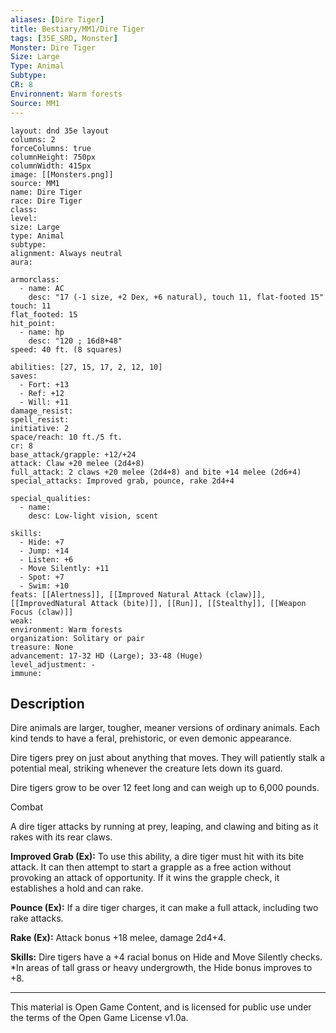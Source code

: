 ```yaml
---
aliases: [Dire Tiger]
title: Bestiary/MM1/Dire Tiger
tags: [35E_SRD, Monster]
Monster: Dire Tiger
Size: Large
Type: Animal
Subtype: 
CR: 8
Environnent: Warm forests
Source: MM1
---
```


```statblock
layout: dnd 35e layout
columns: 2
forceColumns: true
columnHeight: 750px
columnWidth: 415px
image: [[Monsters.png]]
source: MM1
name: Dire Tiger
race: Dire Tiger
class: 
level: 
size: Large
type: Animal
subtype: 
alignment: Always neutral
aura: 

armorclass:
  - name: AC
    desc: "17 (-1 size, +2 Dex, +6 natural), touch 11, flat-footed 15"
touch: 11
flat_footed: 15
hit_point:
  - name: hp
    desc: "120 ; 16d8+48"
speed: 40 ft. (8 squares)

abilities: [27, 15, 17, 2, 12, 10]
saves:
  - Fort: +13
  - Ref: +12
  - Will: +11
damage_resist: 
spell_resist: 
initiative: 2
space/reach: 10 ft./5 ft.
cr: 8
base_attack/grapple: +12/+24
attack: Claw +20 melee (2d4+8)
full_attack: 2 claws +20 melee (2d4+8) and bite +14 melee (2d6+4)
special_attacks: Improved grab, pounce, rake 2d4+4

special_qualities:
  - name: 
    desc: Low-light vision, scent

skills:
  - Hide: +7
  - Jump: +14
  - Listen: +6
  - Move Silently: +11
  - Spot: +7
  - Swim: +10
feats: [[Alertness]], [[Improved Natural Attack (claw)]], [[ImprovedNatural Attack (bite)]], [[Run]], [[Stealthy]], [[Weapon Focus (claw)]]
weak: 
environment: Warm forests
organization: Solitary or pair
treasure: None
advancement: 17-32 HD (Large); 33-48 (Huge)
level_adjustment: -
immune: 
```

## Description

<p>Dire animals are larger, tougher, meaner versions of ordinary animals. Each kind tends to have a feral, prehistoric, or even demonic appearance.</p>
<p>Dire tigers prey on just about anything that moves. They will patiently stalk a potential meal, striking whenever the creature lets down its guard.</p>
<p>Dire tigers grow to be over 12 feet long and can weigh up to 6,000 pounds.</p>
<p>Combat</p>
<p>A dire tiger attacks by running at prey, leaping, and clawing and biting as it rakes with its rear claws.</p>
<p>
            <b>Improved Grab (Ex):</b> To use this ability, a dire tiger must hit with its bite attack. It can then attempt to start a grapple as a free action without provoking an attack of opportunity. If it wins the grapple check, it establishes a hold and can rake.</p>
<p>
            <b>Pounce (Ex):</b> If a dire tiger charges, it can make a full attack, including two rake attacks.</p>
<p>
            <b>Rake (Ex):</b> Attack bonus +18 melee, damage 2d4+4.</p>
<p>
            <b>Skills:</b> Dire tigers have a +4 racial bonus on Hide and Move Silently checks. *In areas of tall grass or heavy undergrowth, the Hide bonus improves to +8.</p>

---

This material is Open Game Content, and is licensed for public use under
the terms of the Open Game License v1.0a.
